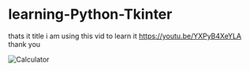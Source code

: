 # learning-Python-Tkinter
thats it title i am using this  vid to learn it 
https://youtu.be/YXPyB4XeYLA
thank you


![Calculator][def]

[def]: <img src =https://github.com/Underemployed/learning-Python-Tkinter/blob/main/screenshots/Screenshot%20from%202022-12-27%2010-18-29.png width ="50">